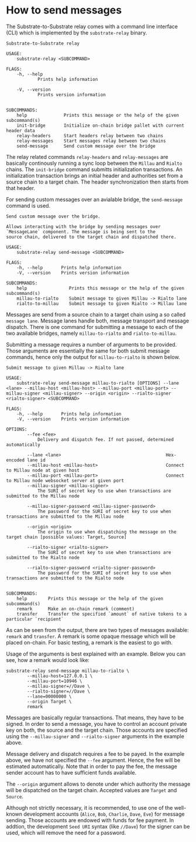 # How to send messages

The Substrate-to-Substrate relay comes with a command line interface (CLI) which is implemented
by the `substrate-relay` binary.

```
Substrate-to-Substrate relay

USAGE:
    substrate-relay <SUBCOMMAND>

FLAGS:
    -h, --help       
            Prints help information

    -V, --version    
            Prints version information


SUBCOMMANDS:
    help              Prints this message or the help of the given subcommand(s)
    init-bridge       Initialize on-chain bridge pallet with current header data
    relay-headers     Start headers relay between two chains
    relay-messages    Start messages relay between two chains
    send-message      Send custom message over the bridge
```
The relay related commands `relay-headers` and `relay-messages` are basically continously running a
sync loop between the `Millau` and `Rialto` chains. The `init-bridge` command submitts initialization
transactions. An initialization transaction brings an initial header and authorities set from a source
chain to a target chain. The header synchronization then starts from that header.

For sending custom messages over an avialable bridge, the `send-message` command is used.

```
Send custom message over the bridge.

Allows interacting with the bridge by sending messages over `MessageLane` component. The message is being sent to the
source chain, delivered to the target chain and dispatched there.

USAGE:
    substrate-relay send-message <SUBCOMMAND>

FLAGS:
    -h, --help       Prints help information
    -V, --version    Prints version information

SUBCOMMANDS:
    help                Prints this message or the help of the given subcommand(s)
    millau-to-rialto    Submit message to given Millau -> Rialto lane
    rialto-to-millau    Submit message to given Rialto -> Millau lane

```
Messages are send from a source chain to a target chain using a so called `message lane`. Message lanes handle
both, message transport and message dispatch. There is one command for submitting a message to each of the two
available bridges, namely `millau-to-rialto` and `rialto-to-millau`.

Submitting a message requires a number of arguments to be provided. Those arguments are essentially the same
for both submit message commands, hence only the output for `millau-to-rialto` is shown below.

```
Submit message to given Millau -> Rialto lane

USAGE:
    substrate-relay send-message millau-to-rialto [OPTIONS] --lane <lane> --millau-host <millau-host> --millau-port <millau-port> --millau-signer <millau-signer> --origin <origin> --rialto-signer <rialto-signer> <SUBCOMMAND>

FLAGS:
    -h, --help       Prints help information
    -V, --version    Prints version information

OPTIONS:
        --fee <fee>
            Delivery and dispatch fee. If not passed, determined automatically

        --lane <lane>                                        Hex-encoded lane id
        --millau-host <millau-host>                          Connect to Millau node at given host
        --millau-port <millau-port>                          Connect to Millau node websocket server at given port
        --millau-signer <millau-signer>
            The SURI of secret key to use when transactions are submitted to the Millau node

        --millau-signer-password <millau-signer-password>
            The password for the SURI of secret key to use when transactions are submitted to the Millau node

        --origin <origin>
            The origin to use when dispatching the message on the target chain [possible values: Target, Source]

        --rialto-signer <rialto-signer>
            The SURI of secret key to use when transactions are submitted to the Rialto node

        --rialto-signer-password <rialto-signer-password>
            The password for the SURI of secret key to use when transactions are submitted to the Rialto node


SUBCOMMANDS:
    help        Prints this message or the help of the given subcommand(s)
    remark      Make an on-chain remark (comment)
    transfer    Transfer the specified `amount` of native tokens to a particular `recipient`

```
As can be seen from the output, there are two types of messages available: `remark` and `transfer`.
A remark is some opaque message which will be placed on-chain. For basic testing, a remark is
the easiest to go with.

Usage of the arguments is best explained with an example. Below you can see, how a remark 
would look like:

```
substrate-relay send-message millau-to-rialto \
		--millau-host=127.0.0.1 \
		--millau-port=10946 \
		--millau-signer=//Dave \
		--rialto-signer=//Dave \
		--lane=00000000 \
		--origin Target \
		remark
```
Messages are basically regular transactions. That means, they have to be signed. In order
to send a message, you have to control an account private key on both, the source and
the target chain. Those accounts are specified using the `--millau-signer` and `--rialto-signer`
arguments in the example above. 

Message delivery and dispatch requires a fee to be payed. In the example above, we have not 
specified the `--fee` argument. Hence, the fee will be estimated automatically. Note that
in order to pay the fee, the message sender account has to have sufficient funds available.

The `--origin` argument allows to denote under which authority the message will be dispatched
on the target chain. Accepted values are `Target` and `Source`. 

Although not strictly necessary, it is recommended, to use one of the well-known development
accounts (`Alice`, `Bob`, `Charlie`, `Dave`, `Eve`) for message sending. Those accounts are
endowed with funds for fee payment. In addtion, the development `Seed URI` syntax
(like `//Dave`) for the signer can be used, which will remove the need for a password.
